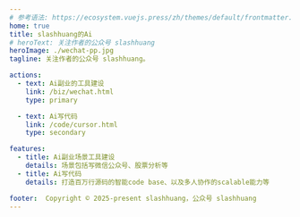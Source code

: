 ```yaml
---
# 参考语法: https://ecosystem.vuejs.press/zh/themes/default/frontmatter.html#tagline
home: true
title: slashhuang的Ai
# heroText: 关注作者的公众号 slashhuang
heroImage: ./wechat-pp.jpg
tagline: 关注作者的公众号 slashhuang。

actions:
  - text: Ai副业的工具建设
    link: /biz/wechat.html
    type: primary

  - text: Ai写代码
    link: /code/cursor.html
    type: secondary

features:
  - title: Ai副业场景工具建设
    details: 场景包括写微信公众号、股票分析等
  - title: Ai写代码
    details: 打造百万行源码的智能code base、以及多人协作的scalable能力等

footer:  Copyright © 2025-present slashhuang，公众号 slashhuang
---
```



<!-- ---
home: true
title: Home
icon: home
heroImage: /images/hero.png
actions:
  - text: Themes
    icon: palette
    link: ./themes/
    type: primary

  - text: Plugins
    icon: unplug
    link: ./plugins/
    type: primary

footer: MIT Licensed | Copyright © 2018-present VuePress Community
---
 -->
